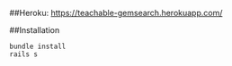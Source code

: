 ##Heroku: 
https://teachable-gemsearch.herokuapp.com/


##Installation
```
bundle install
rails s
```

